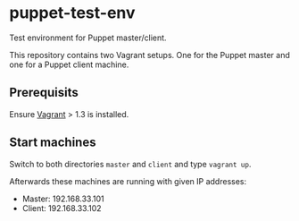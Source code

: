 puppet-test-env
===============

Test environment for Puppet master/client.

This repository contains two Vagrant setups. One for the Puppet master and one for a Puppet client machine.

## Prerequisits ##

Ensure [Vagrant](http://www.vagrantup.com) > 1.3 is installed.

## Start machines ##

Switch to both directories `master` and `client` and type `vagrant up`.

Afterwards these machines are running with given IP addresses:

* Master: 192.168.33.101
* Client: 192.168.33.102


